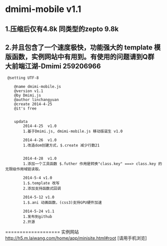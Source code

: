 dmimi-mobile v1.1
============

1.压缩后仅有4.8k  同类型的zepto 9.8k
---
2.并且包含了一个速度极快，功能强大的 template 模版函数，实例网站中有用到。有使用的问题请到Q群 大前端江湖-Dmimi 259206966
---
     @setting UTF-8

        @name dmimi-mobile.js 
        @version v1.1
        @by Dmimi.js
        @author linchangyuan 
        @create 2014-4-25
        @it's free
        
        
        updata
            2014-4-25  v1.0
            1.基于Dmimi.js, dmimi-mobile.js 移动版诞生 v1.0
            
            2014-4-26  v1.0
            1.改造dom创建方式，$.create 减少行数21
    
    
            2014-4-28  v1.0
            1.添加一个工具函数 $.futher 作用是转换"class.key" ===> class.key 的无限级作用域链读取。
    
            2014-5-4 v1.0
            1.$.template 改写
            2.添加支持函数式回调
            
            2014-5-12 v1.0
            1.$.ani 动画函数，(css3)支持GPU硬件加速
            
            2014-5-24 v1.1
            1.发布到github
            2.开源

===================
实例网站
http://h5.m.laiwang.com/home/app/minisite.html#root
[请用手机浏览]
